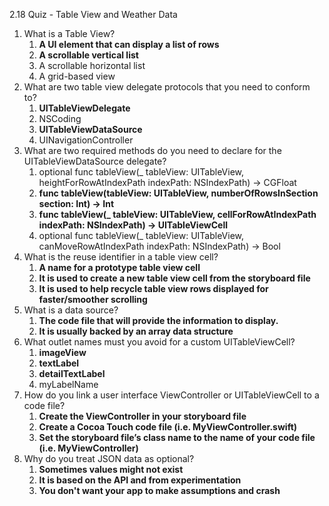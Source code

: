 2.18 Quiz - Table View and Weather Data

1. What is a Table View?
	1. **A UI element that can display a list of rows**
	2. **A scrollable vertical list**
	3. A scrollable horizontal list
	4. A grid-based view
2. What are two table view delegate protocols that you need to conform to?
	1. **UITableViewDelegate**
	2. NSCoding
	3. **UITableViewDataSource**
	4. UINavigationController
3. What are two required methods do you need to declare for the UITableViewDataSource delegate?
	1. optional func tableView(_ tableView: UITableView,
heightForRowAtIndexPath indexPath: NSIndexPath) -> CGFloat
	2. **func tableView(tableView: UITableView, numberOfRowsInSection section: Int) -> Int**
	3. **func tableView(_ tableView: UITableView,
cellForRowAtIndexPath indexPath: NSIndexPath) -> UITableViewCell**
	4. optional func tableView(_ tableView: UITableView,
  canMoveRowAtIndexPath indexPath: NSIndexPath) -> Bool
4. What is the reuse identifier in a table view cell?
	1. **A name for a prototype table view cell**
	2. **It is used to create a new table view cell from the storyboard file**
	3. **It is used to help recycle table view rows displayed for faster/smoother scrolling**
5. What is a data source?
	1. **The code file that will provide the information to display.**
	2. **It is usually backed by an array data structure**
6. What outlet names must you avoid for a custom UITableViewCell?
	1. **imageView**
	2. **textLabel**
	3. **detailTextLabel**
	4. myLabelName
7. How do you link a user interface ViewController or UITableViewCell to a code file?
	1. **Create the ViewController in your storyboard file**
	2. **Create a Cocoa Touch code file (i.e. MyViewController.swift)**
	3. **Set the storyboard file’s class name to the name of your code file (i.e. MyViewController)**
8. Why do you treat JSON data as optional?
	1. **Sometimes values might not exist**
	2. **It is based on the API and from experimentation**
	3. **You don't want your app to make assumptions and crash**